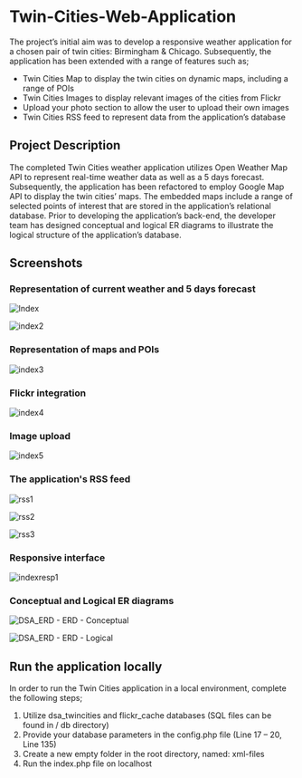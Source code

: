 # Twin-Cities-Web-Application

The project’s initial aim was to develop a responsive weather application for a chosen pair of twin cities: Birmingham & Chicago. Subsequently, the application has been extended with a range of features such as;

* Twin Cities Map to display the twin cities on dynamic maps, including a range of POIs
* Twin Cities Images to display relevant images of the cities from Flickr
* Upload your photo section to allow the user to upload their own images
* Twin Cities RSS feed to represent data from the application’s database

## Project Description

The completed Twin Cities weather application utilizes Open Weather Map API to represent real-time weather data as well as a 5 days forecast. Subsequently, the application has been refactored to employ Google Map API to display the twin cities’ maps. The embedded maps include a range of selected points of interest that are stored in the application’s relational database. Prior to developing the application’s back-end, the developer team has designed conceptual and logical ER diagrams to illustrate the logical structure of the application’s database.           

## Screenshots
### Representation of current weather and 5 days forecast

![Index](https://user-images.githubusercontent.com/79979904/181588311-492b1fd2-a9e8-4b47-a582-0092c056f6c9.PNG)

![index2](https://user-images.githubusercontent.com/79979904/181588348-8aa52326-d70e-4958-baeb-6bf818510b0c.PNG)

### Representation of maps and POIs

![index3](https://user-images.githubusercontent.com/79979904/181588368-0576bba4-cd05-431b-a57c-89edf3e85f65.PNG)

### Flickr integration 

![index4](https://user-images.githubusercontent.com/79979904/181588387-f8913fc2-e40f-4847-a287-4b6c63d7efff.PNG)

### Image upload

![index5](https://user-images.githubusercontent.com/79979904/181588404-79bb20b6-c13d-4837-bc62-181383aa9df5.PNG)

### The application's RSS feed

![rss1](https://user-images.githubusercontent.com/79979904/181588411-3b875bd2-2c9c-4067-a3b9-13c879996050.PNG)

![rss2](https://user-images.githubusercontent.com/79979904/181588421-f969573b-a948-4c15-bab0-cb640a7083cc.PNG)

![rss3](https://user-images.githubusercontent.com/79979904/181588436-936ac01f-5337-47f1-b9ec-4c248fe97b8f.PNG)

### Responsive interface

![indexresp1](https://user-images.githubusercontent.com/79979904/181588476-19870b5e-bf14-48af-9fc6-80a9923d7911.PNG)

### Conceptual and Logical ER diagrams

![DSA_ERD - ERD - Conceptual](https://user-images.githubusercontent.com/79979904/181908745-6f392428-cbc0-4e1c-91fa-95372f367c16.png)

![DSA_ERD - ERD - Logical](https://user-images.githubusercontent.com/79979904/181908749-3d12c7b6-114c-41d7-8f15-026927cfeb1c.png)

## Run the application locally

In order to run the Twin Cities application in a local environment, complete the following steps;

1. Utilize dsa_twincities and flickr_cache databases (SQL files can be found in / db directory)
2. Provide your database parameters in the config.php file (Line 17 – 20, Line 135)
3. Create a new empty folder in the root directory, named: xml-files
4. Run the index.php file on localhost


